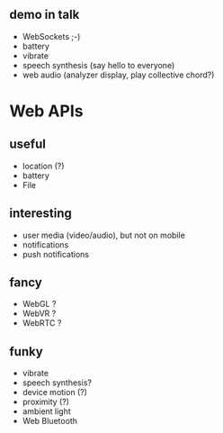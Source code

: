 ## demo in talk
* WebSockets ;-)
* battery
* vibrate
* speech synthesis (say hello to everyone)
* web audio (analyzer display, play collective chord?)

# Web APIs
## useful
* location (?)
* battery
* File

## interesting
* user media (video/audio), but not on mobile
* notifications
* push notifications

## fancy
* WebGL ?
* WebVR ?
* WebRTC ?

## funky
* vibrate
* speech synthesis? 
* device motion (?)
* proximity (?)
* ambient light
* Web Bluetooth

